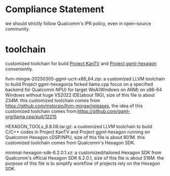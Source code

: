 # Compliance Statement

we should strictly follow Qualcomm's IPR policy, even in open-source community.

# toolchain

customized toolchain for build [Project KanTV](https://github.com/kantv-ai/kantv) and [Project ggml-hexagon](https://github.com/zhouwg/ggml-hexagon) conveniently.


llvm-mingw-20250305-ggml-ucrt-x86_64.zip: a customized LLVM toolchain to build Project ggml-hexagon(a forked llama.cpp focus on a specified backend for Qualcomm NPU) for target WoA(Windows on ARM) on x86-64 Windows without huge VS2022 IDE(about 19G), size of this file is about 234M. this customized toolchain comes from https://github.com/mstorsjo/llvm-mingw/releases, the idea of this customized toolchain comes from:https://github.com/ggml-org/llama.cpp/pull/12215

HEXAGON_TOOLs_8.8.06.tar.gz: a customized LLVM toolchain to build C/C++ codes in Project KanTV and Project ggml-hexagon running on Qualcomm Hexagon cDSP/NPU, size of this file is about 801M. this customized toolchain comes from Qualcomm's Hexagon SDK.


minimal-hexagon-sdk-6.2.0.1.xz: a customized/tailored Hexagon SDK from Qualcomm's official Hexagon SDK 6.2.0.1, size of this file is about 516M. the purpose of this file is to simplify workflow of projects rely on the Hexagon SDK.
